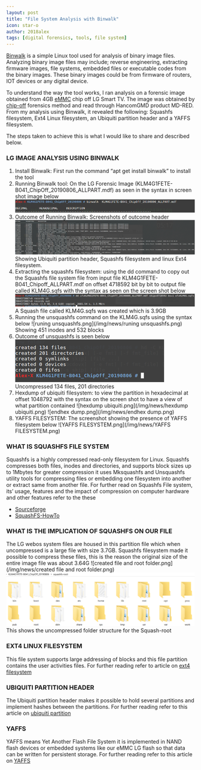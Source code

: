 ```yaml
---
layout: post
title: "File System Analysis with Binwalk"
icon: star-o
author: 2018alex
tags: [digital forensics, tools, file system]
---
```

[Binwalk]( https://tools.kali.org/forensics/binwalk) is a simple Linux tool used for analysis of binary image files. Analyzing binary image files may include; reverse engineering, extracting firmware images, file systems, embedded files or executable codes from the binary images.  These binary images could be from firmware of routers, IOT devices or any digital device.

To understand the way the tool works, I ran analysis on a forensic image obtained from 4GB [eMMC]( https://www.datalight.com/solutions/technologies/emmc/what-is-emmc) chip off LG Smart TV. The image was obtained by [chip-off]( https://www.gillware.com/digital-forensics/chip-off-forensics-services/) forensics method and read through HancomGMD product MD-RED. From my analysis using Binwalk, it revealed the following: Squashfs filesystem, Ext4 Linux filesystem, an Ubiquiti partition header and a YAFFS filesystem. 

The steps taken to achieve this is what I would like to share and described below.

### LG IMAGE ANALYSIS USING BINWALK
1.	Install Binwalk: First run the command “apt get install binwalk” to install the tool
2.	Running Binwalk tool: On the LG Forensic Image (KLM4G1FETE-B041_ChipOff_20190806_ALLPART.mdf) as seen in the syntax in screen shot image below 
![tool.png](/img/news/tool.png)
3.	Outcome of Running Binwalk: Screenshots of outcome header 
![header.png](/img/news/header.png)
Showing Ubiquiti partition header, Squashfs filesystem and linux Ext4 filesystem.
4.	Extracting the squashfs filesystem: using the dd command to copy out the Squashfs file system file from input file KLM4G1FETE-B041_Chipoff_ALLPART.mdf on offset 4718592 bit by bit to output file called KLM4G.sqfs with the syntax as seen on the screen shot below 
![dd_cmd_sqfs.png](/img/news/dd_cmd_sqfs.png)
A Squash file called KLM4G.sqfs was created which is 3.9GB
5.	Running the unsquashfs command on the KLM4G.sqfs using the syntax below
![runing unsquashfs.png](/img/news/runing unsquashfs.png)
Showing 451 inodes and 532 blocks
6.	Outcome of unsquashfs is seen below
![ouput_of_unsquashfs.png](/img/news/ouput_of_unsquashfs.png)
Uncompressed 134 files, 201 directories
7.	Hexdump of ubiquiti filesystem: to view the partition in hexadecimal at offset 1048792 with the syntax on the screen shot to have a view of what partition contained 
![hexdump ubiquiti.png](/img/news/hexdump ubiquiti.png)
![endhex dump.png](/img/news/endhex dump.png)
8.	YAFFS FILESYSTEM: The screenshot showing the presence of YAFFS filesystem below
![YAFFS FILESYSTEM.png](/img/news/YAFFS FILESYSTEM.png)

### WHAT IS SQUASHFS FILE SYSTEM
Squashfs is a highly compressed read-only filesystem for Linux. Squashfs compresses both files, inodes and directories, and supports block sizes up to 1Mbytes for greater compression it uses Mksquashfs and Unsquashfs utility tools for compressing files or embedding one filesystem into another or extract same from another file. 
For further read on Squashfs File system, its’ usage, features and the impact of compression on computer hardware and other features refer to the these 
* [Sourceforge]( https://sourceforge.net/p/squashfs/news/)
* [SquashFS-HowTo]( http://tldp.org/HOWTO/SquashFS-HOWTO/whatis.html) 

### WHAT IS THE IMPLICATION OF SQUASHFS ON OUR FILE
The LG webos system files are housed in this partition file which when uncompressed is a large file with size 3.7GB. Squashfs filesystem made it possible to compress these files, this is the reason the original size of the entire image file was about 3.64G 
![created file and root folder.png](/img/news/created file and root folder.png)
![rootfolder.png](/img/news/rootfolder.png)
This shows the uncompressed folder structure for the Squash-root

### EXT4 LINUX FILESYSTEM
This file system supports large addressing of blocks and this file partition contains the user activities files. For further reading refer to article on [ext4 filesystem]( https://opensource.com/article/18/4/ext4-filesystem) 

### UBIQUITI PARTITION HEADER
The Ubiquiti partition header makes it possible to hold several partitions and implement hashes between the partitions. For further reading refer to this article on [ubiquiti partition](http://www.minupilv.ee/review_ubnt_unifi.txt)

### YAFFS
YAFFS means Yet Another Flash File System it is implemented in NAND flash devices or embedded systems like our eMMC LG flash so that data can be written for persistent storage. For further reading refer to this article on [YAFFS](http://processors.wiki.ti.com/images/tmp/f1260678820-891405877.html)






